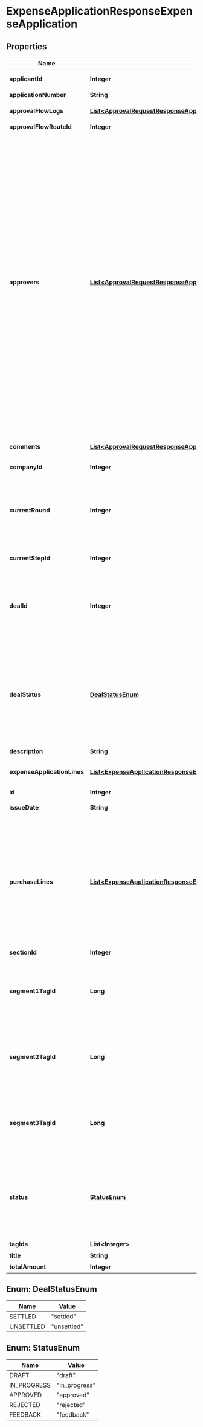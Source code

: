 

# ExpenseApplicationResponseExpenseApplication


## Properties

Name | Type | Description | Notes
------------ | ------------- | ------------- | -------------
**applicantId** | **Integer** | 申請者のユーザーID | 
**applicationNumber** | **String** | 申請No. | 
**approvalFlowLogs** | [**List&lt;ApprovalRequestResponseApprovalRequestApprovalFlowLogs&gt;**](ApprovalRequestResponseApprovalRequestApprovalFlowLogs.md) | 経費申請の承認履歴（配列） | 
**approvalFlowRouteId** | **Integer** | 申請経路ID | 
**approvers** | [**List&lt;ApprovalRequestResponseApprovalRequestApprovers&gt;**](ApprovalRequestResponseApprovalRequestApprovers.md) | 承認者（配列）   承認ステップのresource_typeがunspecified (指定なし)の場合はapproversはレスポンスに含まれません。   しかし、resource_typeがunspecifiedの承認ステップにおいて誰かが承認・却下・差し戻しのいずれかのアクションを取った後は、   approversはレスポンスに含まれるようになります。   その場合approversにはアクションを行ったステップのIDとアクションを行ったユーザーのIDが含まれます。 | 
**comments** | [**List&lt;ApprovalRequestResponseApprovalRequestComments&gt;**](ApprovalRequestResponseApprovalRequestComments.md) | 経費申請のコメント一覧（配列） | 
**companyId** | **Integer** | 事業所ID | 
**currentRound** | **Integer** | 現在のround。差し戻し等により申請がstepの最初からやり直しになるとroundの値が増えます。 | 
**currentStepId** | **Integer** | 現在承認ステップID | 
**dealId** | **Integer** | 取引ID (申請ステータス:statusがapprovedで、取引が存在する時のみdeal_idが表示されます) | 
**dealStatus** | [**DealStatusEnum**](#DealStatusEnum) | 取引ステータス (申請ステータス:statusがapprovedで、取引が存在する時のみdeal_statusが表示されます settled:精算済み, unsettled:清算待ち) | 
**description** | **String** | 備考 |  [optional]
**expenseApplicationLines** | [**List&lt;ExpenseApplicationResponseExpenseApplicationExpenseApplicationLines&gt;**](ExpenseApplicationResponseExpenseApplicationExpenseApplicationLines.md) | 経費申請の項目行一覧（配列） |  [optional]
**id** | **Integer** | 経費申請ID | 
**issueDate** | **String** | 申請日 (yyyy-mm-dd) | 
**purchaseLines** | [**List&lt;ExpenseApplicationResponseExpenseApplicationPurchaseLines&gt;**](ExpenseApplicationResponseExpenseApplicationPurchaseLines.md) | この項目はインボイス制度で利用する項目です。2023年4月上旬から利用できる予定です。利用可能となる前に予告なく変更がある場合があります。&lt;br&gt; 経費申請の申請行一覧（配列）  |  [optional]
**sectionId** | **Integer** | 部門ID |  [optional]
**segment1TagId** | **Long** | セグメント１ID。セグメント１が使用可能なプランの時のみレスポンスに含まれます。 |  [optional]
**segment2TagId** | **Long** | セグメント２ID。セグメント２が使用可能なプランの時のみレスポンスに含まれます。 |  [optional]
**segment3TagId** | **Long** | セグメント３ID。セグメント３が使用可能なプランの時のみレスポンスに含まれます。 |  [optional]
**status** | [**StatusEnum**](#StatusEnum) | 申請ステータス(draft:下書き, in_progress:申請中, approved:承認済, rejected:却下, feedback:差戻し) | 
**tagIds** | **List&lt;Integer&gt;** | メモタグID |  [optional]
**title** | **String** | 申請タイトル | 
**totalAmount** | **Integer** | 合計金額 |  [optional]



## Enum: DealStatusEnum

Name | Value
---- | -----
SETTLED | &quot;settled&quot;
UNSETTLED | &quot;unsettled&quot;



## Enum: StatusEnum

Name | Value
---- | -----
DRAFT | &quot;draft&quot;
IN_PROGRESS | &quot;in_progress&quot;
APPROVED | &quot;approved&quot;
REJECTED | &quot;rejected&quot;
FEEDBACK | &quot;feedback&quot;



